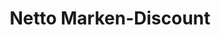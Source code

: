 ---
title: "Netto Marken-Discount"
url: /oberursel-taunus/netto-marken-discount/
shop: Supermarkt
---